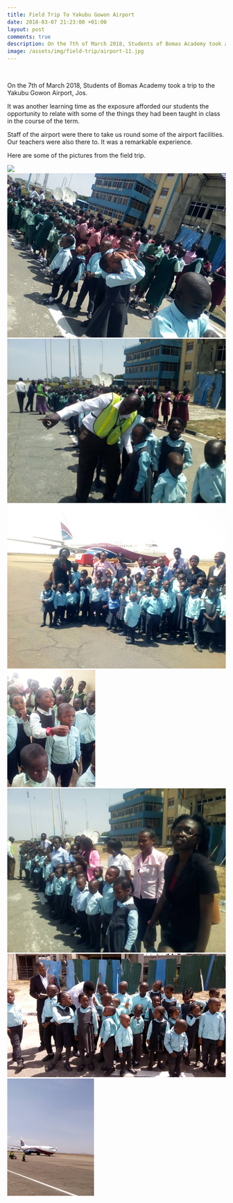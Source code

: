 ```yaml
---
title: Field Trip To Yakubu Gowon Airport
date: 2018-03-07 21:23:00 +01:00
layout: post
comments: true
description: On the 7th of March 2018, Students of Bomas Academy took a trip to the Yakubu Gowon Airport, Jos. It was another learning time as the exposure afforded our students the opportunity to relate with some of the things they had been taught in class in the course of the term.
image: /assets/img/field-trip/airport-11.jpg
---
```


<div class = 'post-image' style="background-image:linear-gradient(rgba(3,31,74,0.7),rgba(0,0,0,0.7)),url({{site.baseurl}}/assets/img/field-trip/airport-11.jpg) "> </div><br>

On the 7th of March 2018, Students of Bomas Academy took a trip to the Yakubu Gowon Airport, Jos.  

It was another learning time as <!--excerpt-->the exposure afforded our students the opportunity to relate  with some of the things they had been taught in class in the course of the term.   



Staff of the airport were there to take us round some of the airport facilities.  
Our teachers were also there to. It was a remarkable experience.  

Here are some of the pictures from the field trip.

<div class="row photos">
<div class="col-6 col-sm-6 col-md-4 col-lg-3 item"><a href="{{site.baseurl}}/assets/img/field-trip/airport-11.jpg" data-lightbox="photos"><img class="img-fluid" src="{{site.baseurl}}/assets/img/field-trip/airport-11.jpg"></a></div>
<div class="col-6 col-sm-6 col-md-4 col-lg-3 item"><a href="/assets/img/field-trip/airport-3.jpg" data-lightbox="photos"><img class="img-fluid" src="/assets/img/field-trip/airport-3.jpg"></a></div>
<div class="col-6 col-sm-6 col-md-4 col-lg-3 item"><a href="/assets/img/field-trip/airport-4.jpg" data-lightbox="photos"><img class="img-fluid" src="/assets/img/field-trip/airport-4.jpg"></a></div>
<div class="col-6 col-sm-6 col-md-4 col-lg-3 item"><a href="/assets/img/field-trip/airport-5.jpg" data-lightbox="photos"><img class="img-fluid" src="/assets/img/field-trip/airport-5.jpg"></a></div>
</div>


<div class="row photos">
<div class="col-6 col-sm-6 col-md-4 col-lg-3 item"><a href="/assets/img/field-trip/airport-2.jpg" data-lightbox="photos"><img class="img-fluid" src="/assets/img/field-trip/airport-2.jpg" height="270px"></a></div>
<div class="col-6 col-sm-6 col-md-4 col-lg-3 item"><a href="/assets/img/field-trip/airport-7.jpg" data-lightbox="photos"><img class="img-fluid" src="/assets/img/field-trip/airport-7.jpg"></a></div>
<div class="col-6 col-sm-6 col-md-4 col-lg-3 item"><a href="/assets/img/field-trip/airport-9.jpg" data-lightbox="photos"><img class="img-fluid" src="/assets/img/field-trip/airport-9.jpg"></a></div>
<div class="col-6 col-sm-6 col-md-4 col-lg-3 item"><a href="/assets/img/field-trip/airport-6.jpg" data-lightbox="photos"><img class="img-fluid" src="/assets/img/field-trip/airport-6.jpg" width="200px" height="270px"></a></div>
</div>